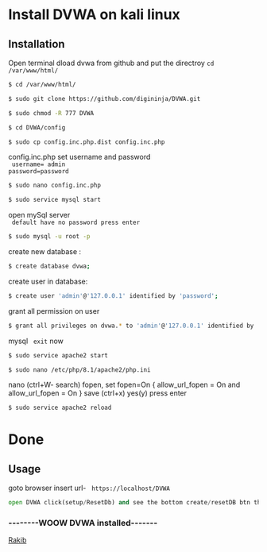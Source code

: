 # Install DVWA on kali linux



## Installation
Open terminal dload dvwa from github and put the directroy ``` cd /var/www/html/ ```

```bash
$ cd /var/www/html/ 
```
```bash
$ sudo git clone https://github.com/digininja/DVWA.git
```
```bash
$ sudo chmod -R 777 DVWA
```
```bash
$ cd DVWA/config
```
```bash
$ sudo cp config.inc.php.dist config.inc.php
```
 config.inc.php set username and password \
``` username= admin``` \
```password=password```
```bash
$ sudo nano config.inc.php
```
```bash
$ sudo service mysql start
```
open mySql server \
``` default have no password press enter```

```bash
$ sudo mysql -u root -p  
```
create new database : 
```bash
$ create database dvwa;
```
create user in database:
```bash
$ create user 'admin'@'127.0.0.1' identified by 'password';
```
grant all permission on user 
```bash
$ grant all privileges on dvwa.* to 'admin'@'127.0.0.1' identified by 'password';
```
mysql ``` exit``` now  

```bash
$ sudo service apache2 start
```
```bash
$ sudo nano /etc/php/8.1/apache2/php.ini

```
nano (ctrl+W- search) fopen, set fopen=On { allow_url_fopen = On and allow_url_fopen = On } save (ctrl+x) yes(y) press enter

```bash
$ sudo service apache2 reload
```
# Done 

## Usage
goto browser insert url- ``` https://localhost/DVWA``` 

```python
open DVWA click(setup/ResetDb) and see the bottom create/resetDB btn then click the btn
```
### --------WOOW DVWA installed-------



[Rakib](https://www.facebook.com/v4tiza)
